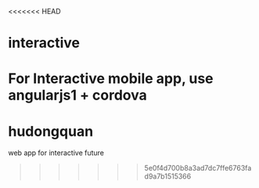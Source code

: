 <<<<<<< HEAD
# interactive

For Interactive mobile app, use angularjs1 + cordova
=======
# hudongquan
web app for interactive future
>>>>>>> 5e0f4d700b8a3ad7dc7ffe6763fad9a7b1515366
